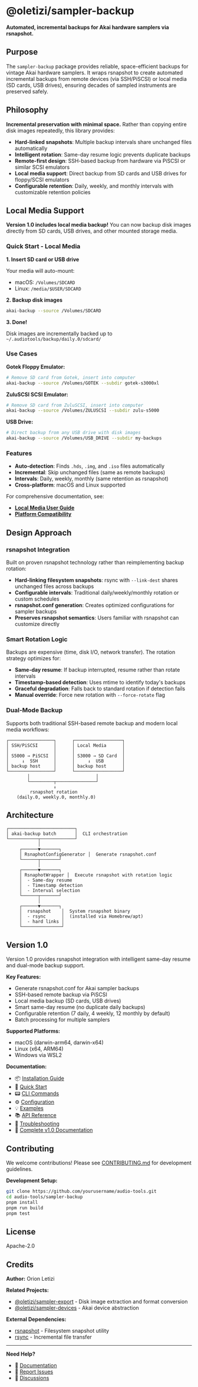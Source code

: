 # @oletizi/sampler-backup

**Automated, incremental backups for Akai hardware samplers via rsnapshot.**

## Purpose

The `sampler-backup` package provides reliable, space-efficient backups for vintage Akai hardware samplers. It wraps rsnapshot to create automated incremental backups from remote devices (via SSH/PiSCSI) or local media (SD cards, USB drives), ensuring decades of sampled instruments are preserved safely.

## Philosophy

**Incremental preservation with minimal space.** Rather than copying entire disk images repeatedly, this library provides:

- **Hard-linked snapshots**: Multiple backup intervals share unchanged files automatically
- **Intelligent rotation**: Same-day resume logic prevents duplicate backups
- **Remote-first design**: SSH-based backup from hardware via PiSCSI or similar SCSI emulators
- **Local media support**: Direct backup from SD cards and USB drives for floppy/SCSI emulators
- **Configurable retention**: Daily, weekly, and monthly intervals with customizable retention policies

## Local Media Support

**Version 1.0 includes local media backup!** You can now backup disk images directly from SD cards, USB drives, and other mounted storage media.

### Quick Start - Local Media

**1. Insert SD card or USB drive**

Your media will auto-mount:
- macOS: `/Volumes/SDCARD`
- Linux: `/media/$USER/SDCARD`

**2. Backup disk images**

```bash
akai-backup --source /Volumes/SDCARD
```

**3. Done!**

Disk images are incrementally backed up to `~/.audiotools/backup/daily.0/sdcard/`

### Use Cases

**Gotek Floppy Emulator:**
```bash
# Remove SD card from Gotek, insert into computer
akai-backup --source /Volumes/GOTEK --subdir gotek-s3000xl
```

**ZuluSCSI SCSI Emulator:**
```bash
# Remove SD card from ZuluSCSI, insert into computer
akai-backup --source /Volumes/ZULUSCSI --subdir zulu-s5000
```

**USB Drive:**
```bash
# Direct backup from any USB drive with disk images
akai-backup --source /Volumes/USB_DRIVE --subdir my-backups
```

### Features

- **Auto-detection**: Finds `.hds`, `.img`, and `.iso` files automatically
- **Incremental**: Skip unchanged files (same as remote backups)
- **Intervals**: Daily, weekly, monthly (same retention as rsnapshot)
- **Cross-platform**: macOS and Linux supported

For comprehensive documentation, see:
- **[Local Media User Guide](./docs/1.0.0/local-media-support/user-guide.md)**
- **[Platform Compatibility](./docs/1.0.0/local-media-support/platform-compatibility.md)**

## Design Approach

### rsnapshot Integration

Built on proven rsnapshot technology rather than reimplementing backup rotation:

- **Hard-linking filesystem snapshots**: rsync with `--link-dest` shares unchanged files across backups
- **Configurable intervals**: Traditional daily/weekly/monthly rotation or custom schedules
- **rsnapshot.conf generation**: Creates optimized configurations for sampler backups
- **Preserves rsnapshot semantics**: Users familiar with rsnapshot can customize directly

### Smart Rotation Logic

Backups are expensive (time, disk I/O, network transfer). The rotation strategy optimizes for:

- **Same-day resume**: If backup interrupted, resume rather than rotate intervals
- **Timestamp-based detection**: Uses mtime to identify today's backups
- **Graceful degradation**: Falls back to standard rotation if detection fails
- **Manual override**: Force new rotation with `--force-rotate` flag

### Dual-Mode Backup

Supports both traditional SSH-based remote backup and modern local media workflows:

```
┌─────────────────┐      ┌──────────────────┐
│ SSH/PiSCSI      │      │ Local Media      │
│                 │      │                  │
│ S5000 → PiSCSI  │      │ S3000 → SD Card  │
│     ↓  SSH      │      │     ↓  USB       │
│ backup host     │      │ backup host      │
└─────────────────┘      └──────────────────┘
        │                         │
        └─────────┬───────────────┘
                  ↓
         rsnapshot rotation
    (daily.0, weekly.0, monthly.0)
```

## Architecture

```
┌─────────────────────────┐
│ akai-backup batch       │  CLI orchestration
└───────────┬─────────────┘
            │
     ┌──────▼───────┐
     │ RsnaphotConfigGenerator │  Generate rsnapshot.conf
     └──────┬───────┘
            │
     ┌──────▼───────┐
     │ RsnaphotWrapper │  Execute rsnapshot with rotation logic
     │  - Same-day resume
     │  - Timestamp detection
     │  - Interval selection
     └──────┬───────┘
            │
     ┌──────▼───────┐
     │  rsnapshot    │  System rsnapshot binary
     │  - rsync      │  (installed via Homebrew/apt)
     │  - hard links │
     └───────────────┘
```

## Version 1.0

Version 1.0 provides rsnapshot integration with intelligent same-day resume and dual-mode backup support.

**Key Features:**
- Generate rsnapshot.conf for Akai sampler backups
- SSH-based remote backup via PiSCSI
- Local media backup (SD cards, USB drives)
- Smart same-day resume (no duplicate daily backups)
- Configurable retention (7 daily, 4 weekly, 12 monthly by default)
- Batch processing for multiple samplers

**Supported Platforms:**
- macOS (darwin-arm64, darwin-x64)
- Linux (x64, ARM64)
- Windows via WSL2

**Documentation:**

- 📦 [Installation Guide](./docs/1.0/installation.md)
- 🚀 [Quick Start](./docs/1.0/quick-start.md)
- 📟 [CLI Commands](./docs/1.0/cli-commands.md)
- ⚙️ [Configuration](./docs/1.0/configuration.md)
- 💡 [Examples](./docs/1.0/examples.md)
- 📚 [API Reference](./docs/1.0/api-reference.md)
- 🔧 [Troubleshooting](./docs/1.0/troubleshooting.md)
- 📖 [Complete v1.0 Documentation](./docs/1.0/README.md)

## Contributing

We welcome contributions! Please see [CONTRIBUTING.md](../../CONTRIBUTING.md) for development guidelines.

**Development Setup:**
```bash
git clone https://github.com/yourusername/audio-tools.git
cd audio-tools/sampler-backup
pnpm install
pnpm run build
pnpm test
```

## License

Apache-2.0

## Credits

**Author:** Orion Letizi

**Related Projects:**
- [@oletizi/sampler-export](https://www.npmjs.com/package/@oletizi/sampler-export) - Disk image extraction and format conversion
- [@oletizi/sampler-devices](https://www.npmjs.com/package/@oletizi/sampler-devices) - Akai device abstraction

**External Dependencies:**
- [rsnapshot](https://rsnapshot.org/) - Filesystem snapshot utility
- [rsync](https://rsync.samba.org/) - Incremental file transfer

---

**Need Help?**

- 📖 [Documentation](./docs/1.0/README.md)
- 🐛 [Report Issues](https://github.com/yourusername/audio-tools/issues)
- 💬 [Discussions](https://github.com/yourusername/audio-tools/discussions)
